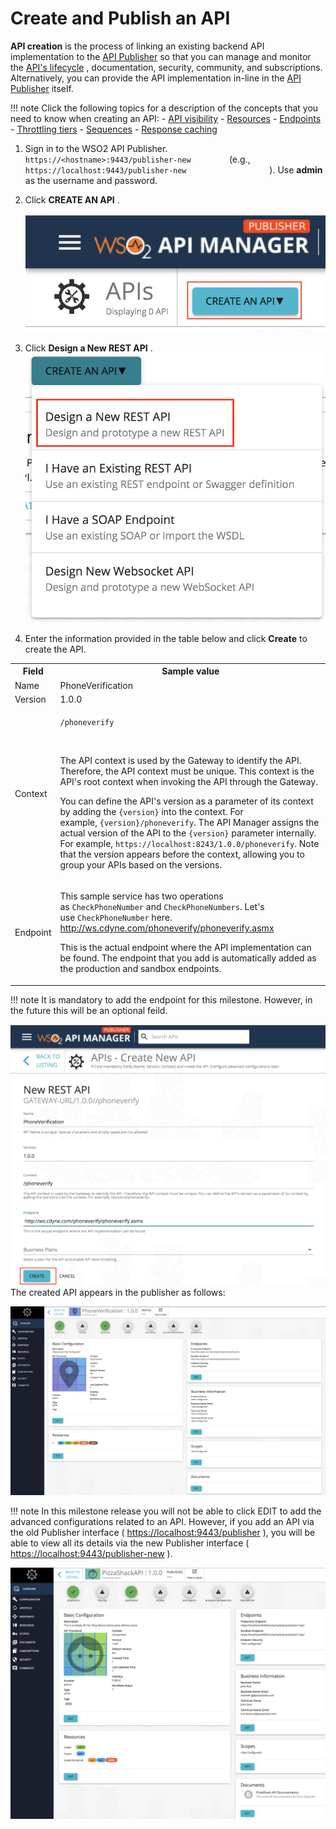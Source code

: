 # Create and Publish an API

**API creation** is the process of linking an existing backend API implementation to the [API Publisher](https://docs.wso2.com/display/AM300/Key+Concepts#KeyConcepts-APIPublisher) so that you can manage and monitor the [API's lifecycle](https://docs.wso2.com/display/AM300/Key+Concepts#KeyConcepts-APILifecycle) , documentation, security, community, and subscriptions. Alternatively, you can provide the API implementation in-line in the [API Publisher](https://docs.wso2.com/display/AM300/Key+Concepts#KeyConcepts-APIPublisher) itself.

!!! note
        Click the following topics for a description of the concepts that you need to know when creating an API:
       -   [API visibility](https://docs.wso2.com/display/AM300/Key+Concepts#KeyConcepts-APIvisibility)
       -   [Resources](https://docs.wso2.com/display/AM300/Key+Concepts#KeyConcepts-APIresources)
       -   [Endpoints](https://docs.wso2.com/display/AM300/Key+Concepts#KeyConcepts-Endpoints)
       -   [Throttling tiers](https://docs.wso2.com/display/AM300/Key+Concepts#KeyConcepts-Throttlingtiers)
       -   [Sequences](https://docs.wso2.com/display/AM300/Key+Concepts#KeyConcepts-Sequences)
       -   [Response caching](https://docs.wso2.com/display/AM300/Configuring+Caching#ConfiguringCaching-Responsecache)


1.  Sign in to the WSO2 API Publisher.
    `          https://<hostname>:9443/publisher-new         ` (e.g., `                     https://localhost:9443/publisher-new                   ` ). Use **admin** as the username and password.
    `                                        `
2.  Click **CREATE AN API** .

    ![](../../../assets/attachments/119129032/119128996.png)
3.  Click **Design a New REST API** .
    ![](../../../assets/attachments/119129032/119128994.png)

4.  Enter the information provided in the table below and click **Create** to create the API.

  <table><colgroup> <col/> <col/> <col/> </colgroup><tbody><tr><th colspan="2" >Field</th><th >Sample value</th></tr><tr><td colspan="2" class="confluenceTd">Name</td><td class="confluenceTd">PhoneVerification</td></tr><tr><td colspan="2" class="confluenceTd">Version</td><td colspan="1" class="confluenceTd">1.0.0</td></tr><tr><td colspan="2" class="confluenceTd">Context</td><td class="confluenceTd"><div class="content-wrapper"><p><code>/phoneverify</code></p><div><p><br/></p><div class="confluence-information-macro confluence-information-macro-information"><span class="aui-icon aui-icon-small aui-iconfont-info confluence-information-macro-icon"></span><div class="confluence-information-macro-body"><p>The API context is used by the Gateway to identify the API. Therefore, the API context must be unique. This context is the API's root context when invoking the API through the Gateway.</p></div></div><div class="confluence-information-macro confluence-information-macro-tip"><span class="aui-icon aui-icon-small aui-iconfont-approve confluence-information-macro-icon"></span><div class="confluence-information-macro-body"><p>You can define the API's version as a parameter of its context by adding the <code>{version}</code> into the context. For example, <code>{version}/phoneverify</code>. The API Manager assigns the actual version of the API to the <code>{version}</code> parameter internally. For example, <code>https://localhost:8243/1.0.0/phoneverify</code>. Note that the version appears before the context, allowing you to group your APIs based on the versions.</p></div></div></div></div></td></tr><tr><td colspan="2" class="confluenceTd">Endpoint</td><td colspan="1" class="confluenceTd"><p>This sample service has two operations as <code>CheckPhoneNumber</code> and <code>CheckPhoneNumbers</code>. Let's use <code>CheckPhoneNumber</code> here.<br/><a class="external-link" href="http://ws.cdyne.com/phoneverify/phoneverify.asmx" rel="nofollow">http://ws.cdyne.com/phoneverify/phoneverify.asmx</a></p><p>This is the actual endpoint where the API implementation can be found. The endpoint that you add is automatically added as the production and sandbox endpoints.</p></td></tr></tbody></table>


!!! note
        It is mandatory to add the endpoint for this milestone. However, in the future this will be an optional feild.


![](../../../assets/attachments/119129032/119128993.png)
The created API appears in the publisher as follows:

![](../../../assets/attachments/119129032/119129471.png)

!!! note
        In this milestone release you will not be able to click EDIT to add the advanced configurations related to an API. However, if you add an API via the old Publisher interface ( <https://localhost:9443/publisher> ), you will be able to view all its details via the new Publisher interface ( <https://localhost:9443/publisher-new> ).


![](../../../assets/attachments/119129032/119129472.png)

